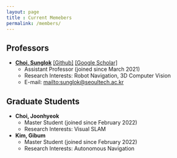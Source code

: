 ```yaml
---
layout: page
title : Current Memebers
permalink: /members/
---
```


## Professors
* **[Choi, Sunglok](/sunglok/)** [[Github]](https://github.com/sunglok) [[Google Scholar]](https://scholar.google.com/citations?user=ckeePCMAAAAJ)
  * Assistant Professor (joined since March 2021)
  * Research Interests: Robot Navigation, 3D Computer Vision
  * E-mail: <mailto:sunglok@seoultech.ac.kr>

## Graduate Students
* **Choi, Joonhyeok**
  * Master Student (joined since February 2022)
  * Research Interests: Visual SLAM
* **Kim, Gibum**
  * Master Student (joined since February 2022)
  * Research Interests: Autonomous Navigation
